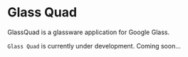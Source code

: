 Glass Quad
========

GlassQuad is a glassware application for Google Glass.

`Glass Quad` is currently under development.
Coming soon...
